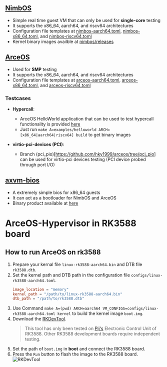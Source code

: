 ## [NimbOS](https://github.com/arceos-hypervisor/nimbos)

* Simple real time guest VM that can only be used for **single-core** testing
* It supports the x86_64, aarch64, and riscv64 architectures
* Configuration file templates at [nimbos-aarch64.toml](../arceos-vmm/configs/nimbos-aarch64.toml), [nimbos-x86_64.toml](../arceos-vmm/configs/nimbos-x86_64.toml), and [nimbos-riscv64.toml](../arceos-vmm/configs/nimbos-riscv64.toml)
* Kernel binary images availble at [nimbos/releases](https://github.com/arceos-hypervisor/nimbos/releases/tag/v0.6)

## [ArceOS](https://github.com/arceos-hypervisor/arceos)
* Used for **SMP** testing
* It supports the x86_64, aarch64, and riscv64 architectures
* Configuration file templates at [arceos-aarch64.toml](../arceos-vmm/configs/arceos-aarch64.toml), [arceos-x86_64.toml](../arceos-vmm/configs/arceos-x86_64.toml), and [arceos-riscv64.toml](../arceos-vmm/configs/arceos-riscv64.toml)

### Testcases

* **Hypercall**:
    * ArceOS HelloWorld application that can be used to test hypercall functionality is provided [here](https://github.com/arceos-hypervisor/arceos/blob/gvm_test/examples/helloworld/src/main.rs)
    * Just run `make A=examples/helloworld ARCH=[x86_64|aarch64|riscv64] build` to get binary images 

* **virtio-pci-devices (PCI)**: 
    * Branch (pci_pio)[https://github.com/hky1999/arceos/tree/pci_pio] can be used for virtio-pci devices testing (PCI device probed through port I/O)

## [axvm-bios](https://github.com/arceos-hypervisor/axvm-bios-x86)

* A extremely simple bios for x86_64 guests
* It can act as a bootloader for NimbOS and ArceOS
* Binary product available at [here](https://github.com/arceos-hypervisor/axvm-bios-x86/releases/download/v0.1/axvm-bios.bin)

# ArceOS-Hypervisor in RK3588 board
## How to run ArceOS on rk3588
1. Prepare your kernal file `linux-rk3588-aarch64.bin` and DTB file `rk3588.dtb`.
2. Set the kernel path and DTB path in the configuration file `configs/linux-rk3588-aarch64.toml`.
   ```toml
   image_location = "memory"
   kernel_path = "/path/to/linux-rk3588-aarch64.bin"
   dtb_path = "/path/to/rk3588.dtb"
   ```
3. Use Command `make A=(pwd) ARCH=aarch64 VM_CONFIGS=configs/linux-rk3588-aarch64.toml kernel` to build the kernel image `boot.img`.
4. Download the [RKDevTool](https://download.t-firefly.com/product/Board/RK3588/Tool/Window/RKDevTool_Release_v3.31.zip). 
    >This tool has only been tested on [Pji's](https://www.pji.net.cn/) Electronic Control Unit of RK3588. Other RK3588 development boards require independent testing.
5. Set the path of `boot.img` in **boot** and connect the RK3588 board.
6. Press the `Run` button to flash the image to the RK3588 board.
![RKDevTool](./figures/RKDevTool3.3.png)